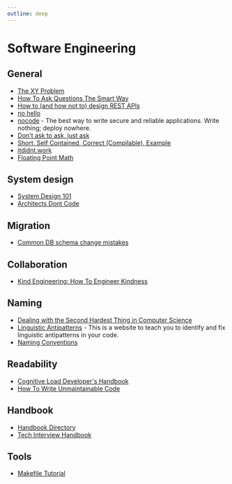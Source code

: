 ```yaml
---
outline: deep
---
```


# Software Engineering

## General

- [The XY Problem](https://xyproblem.info/)
- [How To Ask Questions The Smart Way](http://catb.org/~esr/faqs/smart-questions.html)
- [How to (and how not to) design REST APIs](https://github.com/stickfigure/blog/wiki/How-to-%28and-how-not-to%29-design-REST-APIs)
- [no hello](https://nohello.net/en/)
- [nocode](https://github.com/kelseyhightower/nocode) - The best way to write secure and reliable applications. Write nothing; deploy nowhere.
- [Don't ask to ask, just ask](https://dontasktoask.com/)
- [Short, Self Contained, Correct (Compilable), Example](https://sscce.org/)
- [itdidnt.work](https://itdidnt.work/)
- [Floating Point Math](https://0.30000000000000004.com/)

## System design

- [System Design 101](https://github.com/ByteByteGoHq/system-design-101)
- [Architects Dont Code](https://wiki.c2.com/?ArchitectsDontCode=)

## Migration

- [Common DB schema change mistakes](https://postgres.ai/blog/20220525-common-db-schema-change-mistakes)

## Collaboration

- [Kind Engineering: How To Engineer Kindness](https://kind.engineering/)

## Naming

- [Dealing with the Second Hardest Thing in Computer Science](https://indrajeetpatil.github.io/second-hardest-cs-thing/)
- [Linguistic Antipatterns](https://www.linguistic-antipatterns.com/) - This is a website to teach you to identify and fix linguistic antipatterns in your code.
- [Naming Conventions](https://www.elastic.co/guide/en/beats/devguide/current/event-conventions.html)

## Readability

- [Cognitive Load Developer's Handbook](https://github.com/zakirullin/cognitive-load)
- [How To Write Unmaintainable Code](https://github.com/Droogans/unmaintainable-code)

## Handbook

- [Handbook Directory](https://handbook.directory/)
- [Tech Interview Handbook](https://www.techinterviewhandbook.org/)

## Tools

- [Makefile Tutorial](https://makefiletutorial.com/)
